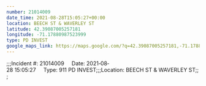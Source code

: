 ```yaml
---
number: 21014009
date_time: 2021-08-28T15:05:27+00:00
location: BEECH ST & WAVERLEY ST
latitude: 42.39087005257181
longitude: -71.17880987523999
type: PD INVEST
google_maps_link: https://maps.google.com/?q=42.39087005257181,-71.17880987523999
---
```


;;;Incident #: 21014009     Date: 2021‐08‐28 15:05:27     Type: 911 PD INVEST;;;Location: BEECH ST & WAVERLEY ST;;;

